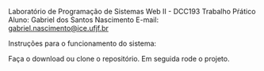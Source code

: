 Laboratório de Programação de Sistemas Web II - DCC193
Trabalho Pŕático
Aluno: Gabriel dos Santos Nascimento 
E-mail: gabriel.nascimento@ice.ufjf.br

Instruções para o funcionamento do sistema:

Faça o download ou clone o repositório. Em seguida rode o projeto.
